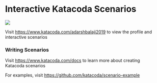 # Interactive Katacoda Scenarios

[![](http://shields.katacoda.com/katacoda/adarshbalaji2019/count.svg)](https://www.katacoda.com/adarshbalaji2019 "Get your profile on Katacoda.com")

Visit https://www.katacoda.com/adarshbalaji2019 to view the profile and interactive scenarios

### Writing Scenarios
Visit https://www.katacoda.com/docs to learn more about creating Katacoda scenarios

For examples, visit https://github.com/katacoda/scenario-example

